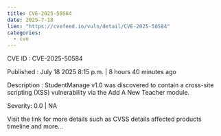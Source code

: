 ```yaml
--- 
title: CVE-2025-50584
date: 2025-7-18
lien: "https://cvefeed.io/vuln/detail/CVE-2025-50584"
categories:
  - cve
---
```


CVE ID : CVE-2025-50584

Published :  July 18
2025
8:15 p.m. | 8 hours
40 minutes ago

Description : StudentManage v1.0 was discovered to contain a cross-site scripting (XSS) vulnerability via the Add A New Teacher module.

Severity: 0.0 | NA

Visit the link for more details
such as CVSS details
affected products
timeline
and more...
